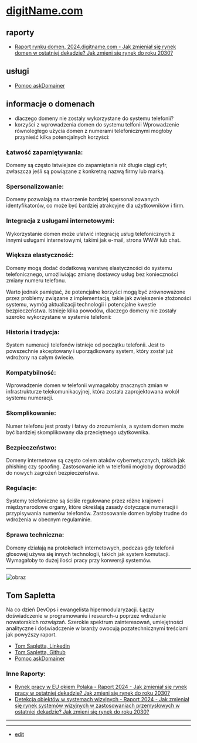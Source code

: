 # [digitName.com](http://www.digitname.com)

## raporty

+ [Raport rynku domen, 2024.digitname.com - Jak zmieniał się rynek domen w ostatniej dekadzie? Jak zmieni się rynek do roku 2030?](https://2024.digitname.com/)

## usługi

+ [Pomoc askDomainer](https://oferta.askdomainer.com/)
   

## informacje o domenach

+ dlaczego domeny nie zostały wykorzystane do systemu telefonii?
+ korzyści z wprowadzenia domen do systemu telfonii
Wprowadzenie równoległego użycia domen z numerami telefonicznymi mogłoby przynieść kilka potencjalnych korzyści:

### Łatwość zapamiętywania:
Domeny są często łatwiejsze do zapamiętania niż długie ciągi cyfr, zwłaszcza jeśli są powiązane z konkretną nazwą firmy lub marką.

### Spersonalizowanie: 
Domeny pozwalają na stworzenie bardziej spersonalizowanych identyfikatorów, co może być bardziej atrakcyjne dla użytkowników i firm.

### Integracja z usługami internetowymi: 
Wykorzystanie domen może ułatwić integrację usług telefonicznych z innymi usługami internetowymi, takimi jak e-mail, strona WWW lub chat.

### Większa elastyczność: 
Domeny mogą dodać dodatkową warstwę elastyczności do systemu telefonicznego, umożliwiając zmianę dostawcy usług bez konieczności zmiany numeru telefonu.

Warto jednak pamiętać, że potencjalne korzyści mogą być zrównoważone przez problemy związane z implementacją, takie jak zwiększenie złożoności systemu, wymóg aktualizacji technologii i potencjalne kwestie bezpieczeństwa.
Istnieje kilka powodów, dlaczego domeny nie zostały szeroko wykorzystane w systemie telefonii:


### Historia i tradycja: 
System numeracji telefonów istnieje od początku telefonii. Jest to powszechnie akceptowany i uporządkowany system, który został już wdrożony na całym świecie.

### Kompatybilność: 
Wprowadzenie domen w telefonii wymagałoby znacznych zmian w infrastrukturze telekomunikacyjnej, która została zaprojektowana wokół systemu numeracji. 

### Skomplikowanie: 
Numer telefonu jest prosty i łatwy do zrozumienia, a system domen może być bardziej skomplikowany dla przeciętnego użytkownika.

### Bezpieczeństwo: 
Domeny internetowe są często celem ataków cybernetycznych, takich jak phishing czy spoofing. Zastosowanie ich w telefonii mogłoby doprowadzić do nowych zagrożeń bezpieczeństwa.

### Regulacje: 
Systemy telefoniczne są ściśle regulowane przez różne krajowe i międzynarodowe organy, które określają zasady dotyczące numeracji i przypisywania numerów telefonów. Zastosowanie domen byłoby trudne do wdrożenia w obecnym regulaminie. 

### Sprawa techniczna: 
Domeny działają na protokołach internetowych, podczas gdy telefonii głosowej używa się innych technologii, takich jak system komutacji. Wymagałoby to dużej ilości pracy przy konwersji systemów.



---



![obraz](https://github.com/tom-sapletta-com/rynek-pracy-2030-eu/assets/5669657/24abdad9-5aff-4834-95a0-d7215cc6e0bc)

## Tom Sapletta

Na co dzień DevOps i ewangelista hipermodularyzacji.
Łączy doświadczenie w programowaniu i research-u poprzez wdrażanie nowatorskich rozwiązań. 
Szerokie spektrum zainteresowań, umiejętności analityczne i doświadczenie w branży owocują pozatechnicznymi treściami jak powyższy raport.

+ [Tom Sapletta, Linkedin](https://www.linkedin.com/in/tom-sapletta-com)
+ [Tom Sapletta, Github](https://github.com/tom-sapletta-com)
+ [Pomoc askDomainer](https://oferta.askdomainer.com/)

### Inne Raporty:

+ [Rynek pracy w EU okiem Polaka - Raport 2024 - Jak zmieniał się rynek pracy w ostatniej dekadzie? Jak zmieni się rynek do roku 2030?](https://2024.teleworking.info/)
+ [Detekcja obiektów w systemach wizyjnych - Raport 2024 - Jak zmieniał się rynek systemów wizyjnych w zastosowaniach przemysłowych w ostatniej dekadzie? Jak zmieni się rynek do roku 2030?](https://2024.teleoperator.info/)

---



<script src="https://cdn.jsdelivr.net/npm/mermaid@10.8.0/dist/mermaid.min.js"></script>
<script>
var config = {
    startOnReady:true,
    theme: 'forest',
    flowchart:{
            useMaxWidth:false,
            htmlLabels:true
        }
};
mermaid.initialize(config);
mermaid.init(undefined, '.language-mermaid');
</script>

<script type="module">
    /**
  import mermaid from 'https://cdn.jsdelivr.net/npm/mermaid@10/dist/mermaid.esm.min.mjs';
  mermaid.initialize({
    startOnLoad: true,
    theme: 'dark'
  });
  */
</script>


---
+ [edit](https://github.com/askdomainer/www/edit/main/README.md)

